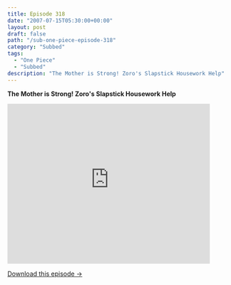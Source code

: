```yaml
---
title: Episode 318
date: "2007-07-15T05:30:00+00:00"
layout: post
draft: false
path: "/sub-one-piece-episode-318"
category: "Subbed"
tags:
  - "One Piece"
  - "Subbed"
description: "The Mother is Strong! Zoro's Slapstick Housework Help"
---
```


**The Mother is Strong! Zoro's Slapstick Housework Help**

<iframe width="640" height="360" src="https://www.rapidvideo.com/e/FXREIH4NJ3" frameborder="0" marginwidth=0 marginheight=0 scrolling=no allowfullscreen style="max-width:90%;"></iframe>

<a href="http://ouo.io/qs/eCodkFEQ?s=https://www.rapidvideo.com/d/FXREIH4NJ3" class="styled_a">Download this episode →</a>

